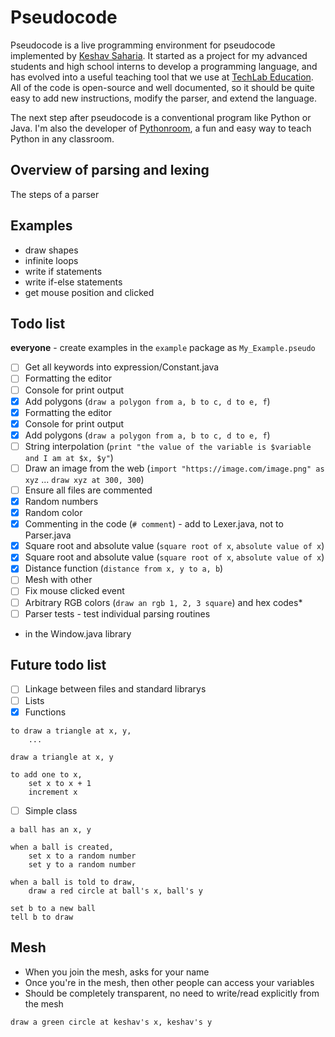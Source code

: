 # Pseudocode

Pseudocode is a live programming environment for pseudocode implemented by [Keshav Saharia](http://keshav.is). It started as a project for my advanced students and high school interns to develop a programming language, and has evolved into a useful teaching tool that we use at [TechLab Education](https://techlab.education). All of the code is open-source and well documented, so it should be quite easy to add new instructions, modify the parser, and extend the language.

The next step after pseudocode is a conventional program like Python or Java. I'm also the developer of [Pythonroom](https://pythonroom.com), a fun and easy way to teach Python in any classroom. 

## Overview of parsing and lexing

The steps of a parser

## Examples

- draw shapes
- infinite loops
- write if statements
- write if-else statements
- get mouse position and clicked

## Todo list

**everyone** - create examples in the `example` package as `My_Example.pseudo`

- [ ] Get all keywords into expression/Constant.java
- [ ] Formatting the editor
- [ ] Console for print output
- [x] Add polygons (`draw a polygon from a, b to c, d to e, f`)
- [x] Formatting the editor
- [x] Console for print output
- [x] Add polygons (`draw a polygon from a, b to c, d to e, f`)
- [ ] String interpolation (`print "the value of the variable is $variable and I am at $x, $y"`)
- [ ] Draw an image from the web (`import "https://image.com/image.png" as xyz` ... `draw xyz at 300, 300`)
- [ ] Ensure all files are commented
- [x] Random numbers
- [x] Random color
- [x] Commenting in the code (`# comment`) - add to Lexer.java, not to Parser.java
- [x] Square root and absolute value (`square root of x`, `absolute value of x`)
- [x] Square root and absolute value (`square root of x`, `absolute value of x`)
- [x] Distance function (`distance from x, y to a, b`)
- [ ] Mesh with other
- [ ] Fix mouse clicked event
- [ ] Arbitrary RGB colors (`draw an rgb 1, 2, 3 square`) and hex codes*
- [ ] Parser tests - test individual parsing routines

* in the Window.java library

## Future todo list

- [ ] Linkage between files and standard librarys
- [ ] Lists
- [x] Functions

```
to draw a triangle at x, y,
	...
	
draw a triangle at x, y
```

```
to add one to x,
	set x to x + 1
	increment x
```

- [ ] Simple class

```
a ball has an x, y

when a ball is created,
	set x to a random number
	set y to a random number

when a ball is told to draw,
	draw a red circle at ball's x, ball's y

set b to a new ball
tell b to draw
```

## Mesh

- When you join the mesh, asks for your name
- Once you're in the mesh, then other people can access your variables
- Should be completely transparent, no need to write/read explicitly from the mesh

```
draw a green circle at keshav's x, keshav's y
```
